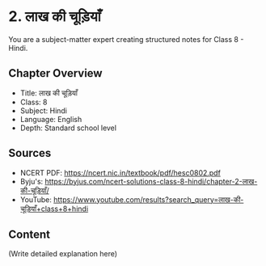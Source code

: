 # 2. लाख की चूड़ियाँ

You are a subject-matter expert creating structured notes for Class 8 - Hindi.

## Chapter Overview
- Title: लाख की चूड़ियाँ
- Class: 8
- Subject: Hindi
- Language: English
- Depth: Standard school level

## Sources
- NCERT PDF: https://ncert.nic.in/textbook/pdf/hesc0802.pdf
- Byju's: https://byjus.com/ncert-solutions-class-8-hindi/chapter-2-लाख-की-चूड़ियाँ/
- YouTube: https://www.youtube.com/results?search_query=लाख-की-चूड़ियाँ+class+8+hindi

## Content
(Write detailed explanation here)
